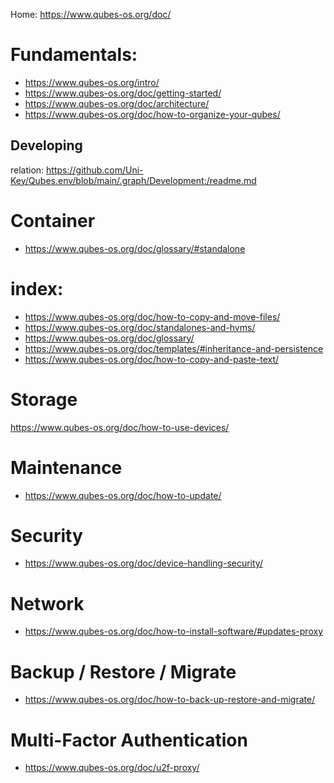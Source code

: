 Home: https://www.qubes-os.org/doc/

# Fundamentals:
- https://www.qubes-os.org/intro/
- https://www.qubes-os.org/doc/getting-started/
- https://www.qubes-os.org/doc/architecture/
- https://www.qubes-os.org/doc/how-to-organize-your-qubes/

## Developing
relation: https://github.com/Uni-Key/Qubes.env/blob/main/.graph/Development:/readme.md

# Container
- https://www.qubes-os.org/doc/glossary/#standalone

# index:
- https://www.qubes-os.org/doc/how-to-copy-and-move-files/
- https://www.qubes-os.org/doc/standalones-and-hvms/
- https://www.qubes-os.org/doc/glossary/
- https://www.qubes-os.org/doc/templates/#inheritance-and-persistence
- https://www.qubes-os.org/doc/how-to-copy-and-paste-text/


# Storage
https://www.qubes-os.org/doc/how-to-use-devices/

# Maintenance
- https://www.qubes-os.org/doc/how-to-update/

# Security
- https://www.qubes-os.org/doc/device-handling-security/

# Network
- https://www.qubes-os.org/doc/how-to-install-software/#updates-proxy

# Backup / Restore / Migrate
- https://www.qubes-os.org/doc/how-to-back-up-restore-and-migrate/

# Multi-Factor Authentication
- https://www.qubes-os.org/doc/u2f-proxy/
